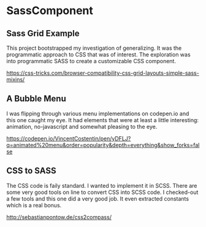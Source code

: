 # SassComponent
## Sass Grid Example

This project bootstrapped my investigation of generalizing.  It was the programmatic approach to CSS that was of interest.  The exploration was into programmatic SASS to create a customizable CSS component.

https://css-tricks.com/browser-compatibility-css-grid-layouts-simple-sass-mixins/



## A Bubble Menu

I was flipping through various menu implementations on codepen.io and this one caught my eye.  It had elements that were at least a little interesting: animation, no-javascript and somewhat pleasing to the eye.  

https://codepen.io/VincentCostentin/pen/yDFLJ?q=animated%20menu&order=popularity&depth=everything&show_forks=false



## CSS to SASS

The CSS code is faily standard.  I wanted to implement it in SCSS.   There are some very good tools on line to convert CSS into SCSS code.  I checked-out a few tools and this one did a very good job.  It even extracted constants which is a real bonus.

http://sebastianpontow.de/css2compass/



